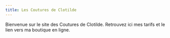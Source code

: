 ```yaml
---
title: Les Coutures de Clotilde
---
```

Bienvenue sur le site des Coutures de Clotilde.
Retrouvez ici mes tarifs et le lien vers ma boutique en ligne.